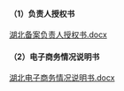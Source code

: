 #### （1）负责人授权书

[湖北备案负责人授权书.docx](https://badownload.s3.cn-north-1.jdcloud-oss.com/buchongziliao/hubei/wangzhanfuzerenshouquanshu.doc)

#### （2）电子商务情况说明书

[湖北电子商务情况说明书.docx](https://badownload.s3.cn-north-1.jdcloud-oss.com/buchongziliao/hubei/hbdssm.docx)

